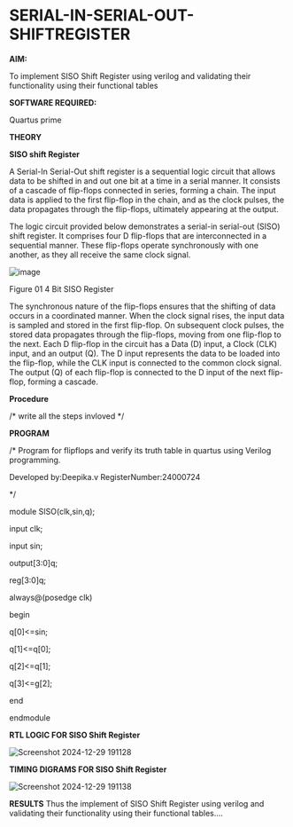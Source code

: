 # SERIAL-IN-SERIAL-OUT-SHIFTREGISTER

**AIM:**

To implement  SISO Shift Register using verilog and validating their functionality using their functional tables

**SOFTWARE REQUIRED:**

Quartus prime

**THEORY**

**SISO shift Register**

A Serial-In Serial-Out shift register is a sequential logic circuit that allows data to be shifted in and out one bit at a time in a serial manner. It consists of a cascade of flip-flops connected in series, forming a chain. The input data is applied to the first flip-flop in the chain, and as the clock pulses, the data propagates through the flip-flops, ultimately appearing at the output.

The logic circuit provided below demonstrates a serial-in serial-out (SISO) shift register. It comprises four D flip-flops that are interconnected in a sequential manner. These flip-flops operate synchronously with one another, as they all receive the same clock signal.

![image](https://github.com/naavaneetha/SERIAL-IN-SERIAL-OUT-SHIFTREGISTER/assets/154305477/e81c4072-37f9-46c6-8145-566764b74c3a)

Figure 01 4 Bit SISO Register

The synchronous nature of the flip-flops ensures that the shifting of data occurs in a coordinated manner. When the clock signal rises, the input data is sampled and stored in the first flip-flop. On subsequent clock pulses, the stored data propagates through the flip-flops, moving from one flip-flop to the next.
Each D flip-flop in the circuit has a Data (D) input, a Clock (CLK) input, and an output (Q). The D input represents the data to be loaded into the flip-flop, while the CLK input is connected to the common clock signal. The output (Q) of each flip-flop is connected to the D input of the next flip-flop, forming a cascade.

**Procedure**

/* write all the steps invloved */

**PROGRAM**

/* Program for flipflops and verify its truth table in quartus using Verilog programming.

Developed by:Deepika.v 
RegisterNumber:24000724

*/

module SISO(clk,sin,q);

input clk;

input sin;

output[3:0]q;

reg[3:0]q;

always@(posedge clk)

begin

q[0]<=sin;

q[1]<=q[0];

q[2]<=q[1];

q[3]<=g[2];

end 

endmodule

**RTL LOGIC FOR SISO Shift Register**

![Screenshot 2024-12-29 191128](https://github.com/user-attachments/assets/f1e9387f-dc2b-4667-8bfd-7b46b0d59be3)

**TIMING DIGRAMS FOR SISO Shift Register**

![Screenshot 2024-12-29 191138](https://github.com/user-attachments/assets/22877d08-736a-49ef-822f-77acdada5eaf)

**RESULTS**
Thus the implement of SISO Shift Register using verilog and validating their functionality using their functional tables....
